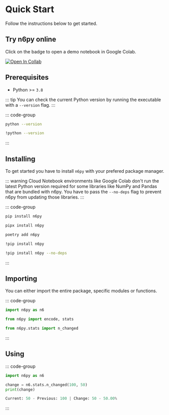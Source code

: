 # Quick Start

Follow the instructions below to get started.

## Try n6py online

Click on the badge to open a demo notebook in Google Colab.

[![Open In Collab](https://img.shields.io/badge/Open%20In%20Colab-F9AB00?style=for-the-badge&logo=googlecolab&color=525252)](https://colab.research.google.com/github/n6ai/n6py/docs/demo/colab.ipynb)

## Prerequisites

- Python >= `3.8`

::: tip
You can check the current Python version by running the executable with a `--version` flag.
:::

::: code-group

```sh [Terminal]
python --version
```

```sh [Jupyter Notebook]
!python --version
```

:::

## Installing

To get started you have to install `n6py` with your prefered package manager.

::: warning
Cloud Notebook environments like Google Colab don't run the latest Python version required for some libraries like NumPy and Pandas that are bundled with n6py. You have to pass the `--no-deps` flag to prevent n6py from updating those libraries.
:::

::: code-group

```sh [Pip]
pip install n6py
```

```sh [Pipx]
pipx install n6py
```

```sh [Poetry]
poetry add n6py
```

```sh [Jupyter Notebook]
!pip install n6py
```

```sh [Google Colab]
!pip install n6py --no-deps
```

:::

## Importing

You can either import the entire package, specific modules or functions.

::: code-group

```py [Package]
import n6py as n6
```

```py [Modules]
from n6py import encode, stats
```

```py [Functions]
from n6py.stats import n_changed
```

:::

## Using

::: code-group

```py [Code]
import n6py as n6

change = n6.stats.n_changed(100, 50)
print(change)
```

```py [Result]
Current: 50 - Previous: 100 | Change: 50 - 50.00%
```

:::
